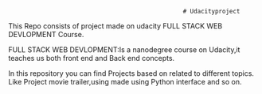                                                      # Udacityproject
                                                    
  This Repo consists of project made on udacity FULL STACK WEB DEVLOPMENT Course.
  
  FULL STACK WEB DEVLOPMENT:Is a nanodegree course on Udacity,it teaches us both front end and Back end concepts.
  
  In this repository you can find Projects based on related to different topics.
  Like Project movie trailer,using made using Python interface and so on.
